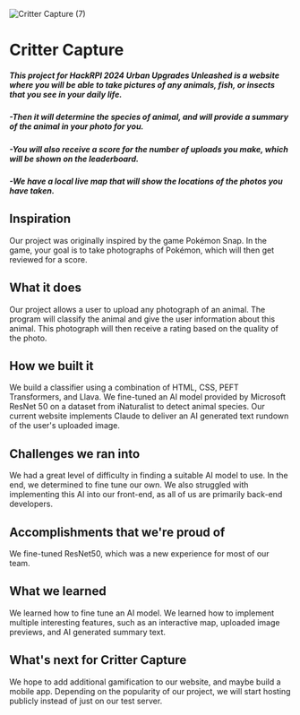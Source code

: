 ![Critter Capture (7)](https://github.com/user-attachments/assets/2908d42b-322d-4d96-b74e-ae3f0cab2ae9)

# Critter Capture

##### This project for HackRPI 2024 Urban Upgrades Unleashed is a website where you will be able to take pictures of any animals, fish, or insects that you see in your daily life. 

##### -Then it will determine the species of animal, and will provide a summary of the animal in your photo for you.

##### -You will also receive a score for the number of uploads you make, which will be shown on the leaderboard. 

##### -We have a local live map that will show the locations of the photos you have taken.

## Inspiration
Our project was originally inspired by the game Pokémon Snap. In the game, your goal is to take photographs of Pokémon, which will then get reviewed for a score.

## What it does
Our project allows a user to upload any photograph of an animal. The program will classify the animal and give the user information about this animal. This photograph will then receive a rating based on the quality of the photo. 

## How we built it
We build a classifier using a combination of HTML, CSS, PEFT Transformers, and Llava. We fine-tuned an AI model provided by Microsoft ResNet 50 on a dataset from iNaturalist to detect animal species. Our current website implements Claude to deliver an AI generated text rundown of the user's uploaded image.

## Challenges we ran into
We had a great level of difficulty in finding a suitable AI model to use. In the end, we determined to fine tune our own. We also struggled with implementing this AI into our front-end, as all of us are primarily back-end developers.

## Accomplishments that we're proud of
We fine-tuned ResNet50, which was a new experience for most of our team.

## What we learned
We learned how to fine tune an AI model. We learned how to implement multiple interesting features, such as an interactive map, uploaded image previews, and AI generated summary text.

## What's next for Critter Capture
We hope to add additional gamification to our website, and maybe build a mobile app. Depending on the popularity of our project, we will start hosting publicly instead of just on our test server.


